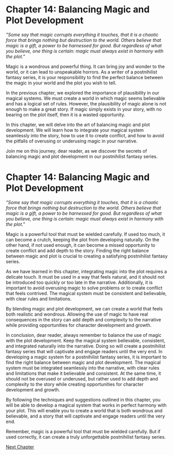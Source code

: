 # Chapter 14: Balancing Magic and Plot Development

*"Some say that magic corrupts everything it touches, that it is a chaotic force that brings nothing but destruction to the world. Others believe that magic is a gift, a power to be harnessed for good. But regardless of what you believe, one thing is certain: magic must always exist in harmony with the plot."*

Magic is a wondrous and powerful thing. It can bring joy and wonder to the world, or it can lead to unspeakable horrors. As a writer of a postnihilist fantasy series, it is your responsibility to find the perfect balance between the magic in your world and the plot you wish to tell. 

In the previous chapter, we explored the importance of plausibility in our magical systems. We must create a world in which magic seems believable and has a logical set of rules. However, the plausibility of magic alone is not enough to make a great story. If magic simply exists in your story, with no bearing on the plot itself, then it is a wasted opportunity. 

In this chapter, we will delve into the art of balancing magic and plot development. We will learn how to integrate your magical system seamlessly into the story, how to use it to create conflict, and how to avoid the pitfalls of overusing or underusing magic in your narrative. 

Join me on this journey, dear reader, as we discover the secrets of balancing magic and plot development in our postnihilist fantasy series.
# Chapter 14: Balancing Magic and Plot Development

*"Some say that magic corrupts everything it touches, that it is a chaotic force that brings nothing but destruction to the world. Others believe that magic is a gift, a power to be harnessed for good. But regardless of what you believe, one thing is certain: magic must always exist in harmony with the plot."*

Magic is a powerful tool that must be wielded carefully. If used too much, it can become a crutch, keeping the plot from developing naturally. On the other hand, if not used enough, it can become a missed opportunity to create conflict and add depth to the story. Finding the right balance between magic and plot is crucial to creating a satisfying postnihilist fantasy series.

As we have learned in this chapter, integrating magic into the plot requires a delicate touch. It must be used in a way that feels natural, and it should not be introduced too quickly or too late in the narrative. Additionally, it is important to avoid overusing magic to solve problems or to create conflict that feels contrived. The magical system must be consistent and believable, with clear rules and limitations.

By blending magic and plot development, we can create a world that feels both realistic and wondrous. Allowing the use of magic to have real consequences in the story can add depth and complexity to the narrative while providing opportunities for character development and growth.

In conclusion, dear reader, always remember to balance the use of magic with the plot development. Keep the magical system believable, consistent, and integrated naturally into the narrative. Doing so will create a postnihilist fantasy series that will captivate and engage readers until the very end.
In developing a magic system for a postnihilist fantasy series, it is important to find the right balance between magic and plot development. The magical system must be integrated seamlessly into the narrative, with clear rules and limitations that make it believable and consistent. At the same time, it should not be overused or underused, but rather used to add depth and complexity to the story while creating opportunities for character development and growth.

By following the techniques and suggestions outlined in this chapter, you will be able to develop a magical system that works in perfect harmony with your plot. This will enable you to create a world that is both wondrous and believable, and a story that will captivate and engage readers until the very end.

Remember, magic is a powerful tool that must be wielded carefully. But if used correctly, it can create a truly unforgettable postnihilist fantasy series.


[Next Chapter](15_Chapter15.md)